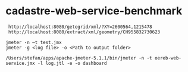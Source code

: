 # cadastre-web-service-benchmark

```
 http://localhost:8080/getegrid/xml/?XY=2600564,1215478
 http://localhost:8080/extract/xml/geometry/CH955832730623
```

```
jmeter -n –t test.jmx 
jmeter -g <log file> -o <Path to output folder>

/Users/stefan/apps/apache-jmeter-5.1.1/bin/jmeter -n -t oereb-web-service.jmx -l log.jtl -e -o dashboard
```

